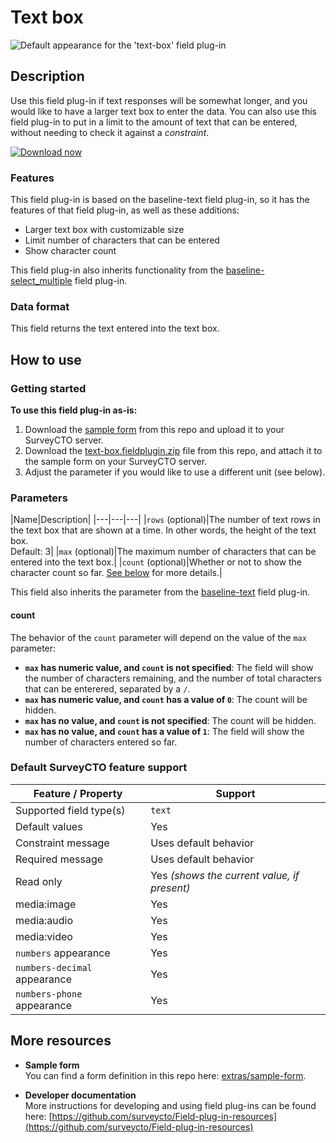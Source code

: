 # Text box

![Default appearance for the 'text-box' field plug-in](extras/preview.jpg)

## Description

Use this field plug-in if text responses will be somewhat longer, and you would like to have a larger text box to enter the data. You can also use this field plug-in to put in a limit to the amount of text that can be entered, without needing to check it against a *constraint*.

[![Download now](extras/download-button.png)](https://github.com/surveycto/text-box/raw/master/text-box.fieldplugin.zip)

### Features

This field plug-in is based on the baseline-text field plug-in, so it has the features of that field plug-in, as well as these additions:

* Larger text box with customizable size
* Limit number of characters that can be entered
* Show character count

This field plug-in also inherits functionality from the [baseline-select_multiple](https://github.com/surveycto/baseline-select_multiple) field plug-in.

### Data format

This field returns the text entered into the text box.

## How to use

### Getting started

**To use this field plug-in as-is:**

1. Download the [sample form](https://github.com/surveycto/ranking-choices/raw/master/extras/sample-form/Ranking%20choices.xlsx) from this repo and upload it to your SurveyCTO server.
1. Download the [text-box.fieldplugin.zip](https://github.com/surveycto/ranking-choices/raw/master/text-box.fieldplugin.zip) file from this repo, and attach it to the sample form on your SurveyCTO server.
1. Adjust the parameter if you would like to use a different unit (see below).

### Parameters

|Name|Description|
|---|---|---|
|`rows` (optional)|The number of text rows in the text box that are shown at a time. In other words, the height of the text box.<br>Default: 3|
|`max` (optional)|The maximum number of characters that can be entered into the text box.|
|`count` (optional)|Whether or not to show the character count so far. [See below](#count) for more details.|

This field also inherits the parameter from the [baseline-text](https://github.com/surveycto/baseline-text/blob/master/README.md) field plug-in.

#### count

The behavior of the `count` parameter will depend on the value of the `max` parameter:

* **`max` has numeric value, and `count` is not specified**: The field will show the number of characters remaining, and the number of total characters that can be enterered, separated by a `/`.
* **`max` has numeric value, and `count` has a value of `0`**: The count will be hidden.
* **`max` has no value, and `count` is not specified**:  The count will be hidden.
* **`max` has no value, and `count` has a value of `1`**: The field will show the number of characters entered so far.

### Default SurveyCTO feature support

| Feature / Property | Support |
| --- | --- |
| Supported field type(s) | `text`|
| Default values | Yes |
| Constraint message | Uses default behavior |
| Required message | Uses default behavior |
| Read only | Yes *(shows the current value, if present)* |
| media:image | Yes |
| media:audio | Yes |
| media:video | Yes |
| `numbers` appearance | Yes |
| `numbers-decimal` appearance | Yes |
| `numbers-phone` appearance | Yes |

## More resources

* **Sample form**  
You can find a form definition in this repo here: [extras/sample-form](extras/sample-form).

* **Developer documentation**  
More instructions for developing and using field plug-ins can be found here: [https://github.com/surveycto/Field-plug-in-resources](https://github.com/surveycto/Field-plug-in-resources)